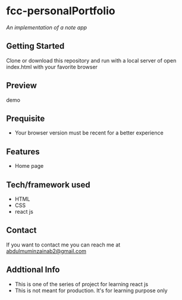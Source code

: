 # fcc-personalPortfolio
*An implementation of a note app*

## Getting Started
Clone or download this repository and run with a local server of open index.html with your favorite browser

## Preview
demo

## Prequisite
- Your browser version must be recent for a better experience

## Features
- Home page

## Tech/framework used
- HTML
- CSS
- react js


## Contact
If you want to contact me you can reach me at abdulmuminzainab2@gmail.com

## Addtional Info
- This is one of the series of project for learning react js
- This is not meant for production. It's for learning purpose only
